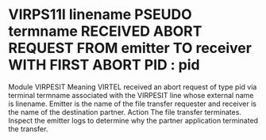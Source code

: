 # VIRPS11I linename PSEUDO termname RECEIVED ABORT REQUEST FROM emitter TO receiver WITH FIRST ABORT PID : pid
Module
    VIRPESIT
Meaning
    VIRTEL received an abort request of type pid via terminal termname associated with the VIRPESIT line whose external name is linename. Emitter is the name of the file transfer requester and receiver is the name of the destination partner.
Action
    The file transfer terminates. Inspect the emitter logs to determine why the partner application terminated the transfer.
